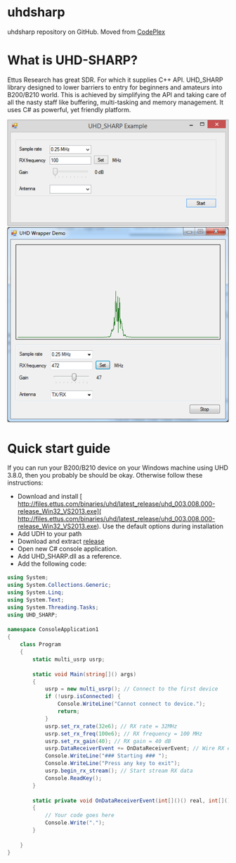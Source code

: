 # uhdsharp
uhdsharp repository on GitHub. Moved from [CodePlex](https://uhdsharp.codeplex.com)

# What is UHD-SHARP?

Ettus Research has great SDR. For which it supplies C++ API. UHD_SHARP library designed to lower barriers to entry for beginners and amateurs into B200/B210 world. This is achieved by simplifying the API and taking care of all the nasty staff like buffering, multi-tasking and memory management. It uses C# as powerful, yet friendly platform.

![Screenshot](Home_frmex.png)
![Screenshot](Home_Untitled.png)

# Quick start guide

If you can run your B200/B210 device on your Windows machine using UHD 3.8.0, then you probably be should be okay.
Otherwise follow these instructions:
* Download and install [ http://files.ettus.com/binaries/uhd/latest_release/uhd_003.008.000-release_Win32_VS2013.exe]( http://files.ettus.com/binaries/uhd/latest_release/uhd_003.008.000-release_Win32_VS2013.exe). Use the default options during installation
* Add UDH to your path
* Download and extract [release](https://github.com/CrazyAlex25/uhdsharp/releases/download/001/uhdsharp_beta_001.zip)
* Open new C# console application.
* Add UHD_SHARP.dll as a reference.
* Add the following code:

```csharp
using System;
using System.Collections.Generic;
using System.Linq;
using System.Text;
using System.Threading.Tasks;
using UHD_SHARP;

namespace ConsoleApplication1
{
    class Program
    {
        static multi_usrp usrp;

        static void Main(string[]() args)
        {
            usrp = new multi_usrp(); // Connect to the first device 
            if (!usrp.isConnected) {
                Console.WriteLine("Cannot connect to device.");
                return;
            }
            usrp.set_rx_rate(32e6); // RX rate = 32MHz
            usrp.set_rx_freq(100e6); // RX frequency = 100 MHz
            usrp.set_rx_gain(40); // RX gain = 40 dB
            usrp.DataReceiverEvent += OnDataReceiverEvent; // Wire RX event 
            Console.WriteLine("### Starting ### ");
            Console.WriteLine("Press any key to exit");
            usrp.begin_rx_stream(); // Start stream RX data
            Console.ReadKey();
        }

        static private void OnDataReceiverEvent(int[]()() real, int[]()() imaginary, int length, rx_metadata_t md)
        {
            // Your code goes here
            Console.Write(".");
        }

    }
}
```

